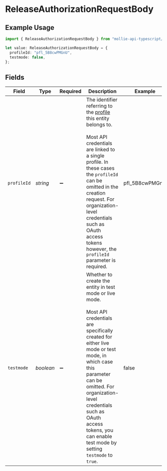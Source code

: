 # ReleaseAuthorizationRequestBody

## Example Usage

```typescript
import { ReleaseAuthorizationRequestBody } from "mollie-api-typescript/models/operations";

let value: ReleaseAuthorizationRequestBody = {
  profileId: "pfl_5B8cwPMGnU",
  testmode: false,
};
```

## Fields

| Field                                                                                                                                                                                                                                                                                                                      | Type                                                                                                                                                                                                                                                                                                                       | Required                                                                                                                                                                                                                                                                                                                   | Description                                                                                                                                                                                                                                                                                                                | Example                                                                                                                                                                                                                                                                                                                    |
| -------------------------------------------------------------------------------------------------------------------------------------------------------------------------------------------------------------------------------------------------------------------------------------------------------------------------- | -------------------------------------------------------------------------------------------------------------------------------------------------------------------------------------------------------------------------------------------------------------------------------------------------------------------------- | -------------------------------------------------------------------------------------------------------------------------------------------------------------------------------------------------------------------------------------------------------------------------------------------------------------------------- | -------------------------------------------------------------------------------------------------------------------------------------------------------------------------------------------------------------------------------------------------------------------------------------------------------------------------- | -------------------------------------------------------------------------------------------------------------------------------------------------------------------------------------------------------------------------------------------------------------------------------------------------------------------------- |
| `profileId`                                                                                                                                                                                                                                                                                                                | *string*                                                                                                                                                                                                                                                                                                                   | :heavy_minus_sign:                                                                                                                                                                                                                                                                                                         | The identifier referring to the [profile](get-profile) this entity belongs to.<br/><br/>Most API credentials are linked to a single profile. In these cases the `profileId` can be omitted in the creation request. For organization-level credentials such as OAuth access tokens however, the `profileId` parameter is required. | pfl_5B8cwPMGnU                                                                                                                                                                                                                                                                                                             |
| `testmode`                                                                                                                                                                                                                                                                                                                 | *boolean*                                                                                                                                                                                                                                                                                                                  | :heavy_minus_sign:                                                                                                                                                                                                                                                                                                         | Whether to create the entity in test mode or live mode.<br/><br/>Most API credentials are specifically created for either live mode or test mode, in which case this parameter can be omitted. For organization-level credentials such as OAuth access tokens, you can enable test mode by setting `testmode` to `true`.   | false                                                                                                                                                                                                                                                                                                                      |